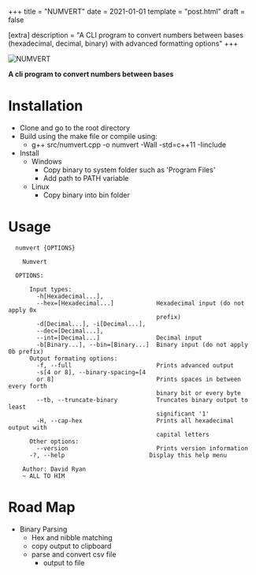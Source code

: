 +++
title = "NUMVERT"
date = 2021-01-01
template = "post.html"
draft = false

[extra]
description = "A CLI program to convert numbers between bases (hexadecimal, decimal, binary) with advanced formatting options"
+++

![NUMVERT](/numvert.png)

**A cli program to convert numbers between bases**
# Installation

- Clone and go to the root directory
- Build using the make file or compile using:
  - g++ src/numvert.cpp -o numvert -Wall -std=c++11 -Iinclude
- Install
  - Windows
    - Copy binary to system folder such as 'Program Files'
    - Add path to PATH variable
  - Linux
    - Copy binary into bin folder

# Usage
```
  numvert {OPTIONS}

    Numvert

  OPTIONS:

      Input types:
        -h[Hexadecimal...],
        --hex=[Hexadecimal...]            Hexadecimal input (do not apply 0x
                                          prefix)
        -d[Decimal...], -i[Decimal...],
        --dec=[Decimal...],
        --int=[Decimal...]                Decimal input
        -b[Binary...], --bin=[Binary...]  Binary input (do not apply 0b prefix)
      Output formating options:
        -f, --full                        Prints advanced output
        -s[4 or 8], --binary-spacing=[4
        or 8]                             Prints spaces in between every forth
                                          binary bit or every byte
        --tb, --truncate-binary           Truncates binary output to least
                                          significant '1'
        -H, --cap-hex                     Prints all hexadecimal output with
                                          capital letters
      Other options:
        --version                         Prints version information
      -?, --help                        Display this help menu

    Author: David Ryan
    ~ ALL TO HIM
```

# Road Map
  - Binary Parsing
    - Hex and nibble matching
    - copy output to clipboard
    - parse and convert csv file
      - output to file